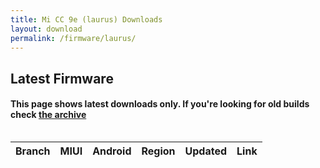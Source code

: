```yaml
---
title: Mi CC 9e (laurus) Downloads
layout: download
permalink: /firmware/laurus/
---
```


## Latest Firmware
#### This page shows latest downloads only. If you're looking for old builds check [the archive](/archive/firmware/laurus/)


<div style="overflow-x:auto;">
<table id="firmware" class="compact row-border" style="width:100%">
    <thead>
        <tr>
            <th>Branch</th>
            <th>MIUI</th>
            <th>Android</th>
            <th>Region</th>
            <th>Updated</th>
            <th>Link</th>
        </tr>
    </thead>
    <script>loadFirmwareDownloads('laurus', 'latest')</script>
</table>
</div>
